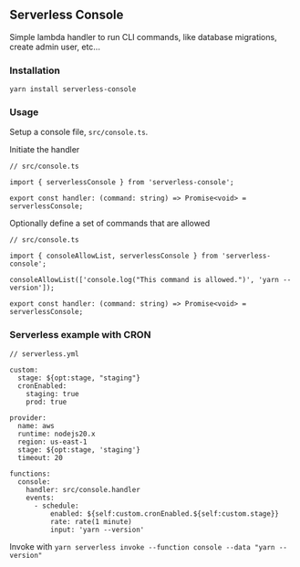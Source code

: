 ## Serverless Console

Simple lambda handler to run CLI commands, like database migrations, create admin user, etc...

### Installation

`yarn install serverless-console`

### Usage

Setup a console file, `src/console.ts`.

Initiate the handler

```
// src/console.ts

import { serverlessConsole } from 'serverless-console';

export const handler: (command: string) => Promise<void> = serverlessConsole;
```

Optionally define a set of commands that are allowed

```
// src/console.ts

import { consoleAllowList, serverlessConsole } from 'serverless-console';

consoleAllowList(['console.log("This command is allowed.")', 'yarn --version']);

export const handler: (command: string) => Promise<void> = serverlessConsole;
```

### Serverless example with CRON

```
// serverless.yml

custom:
  stage: ${opt:stage, "staging"}
  cronEnabled:
    staging: true
    prod: true

provider:
  name: aws
  runtime: nodejs20.x
  region: us-east-1
  stage: ${opt:stage, 'staging'}
  timeout: 20
 
functions:
  console:
    handler: src/console.handler
    events:
      - schedule:
          enabled: ${self:custom.cronEnabled.${self:custom.stage}}
          rate: rate(1 minute)
          input: 'yarn --version'
```
Invoke with `yarn serverless invoke --function console --data "yarn --version"`
